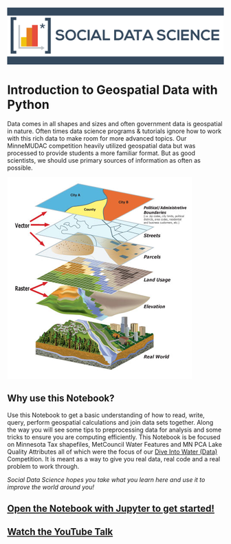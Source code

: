
![logo](./img/sdsLogo.png)
# Introduction to Geospatial Data with Python

Data comes in all shapes and sizes and often government data is geospatial in nature. Often times data science programs & tutorials ignore how to work with this rich data to make room for more advanced topics. Our MinneMUDAC competition heavily utilized geospatial data but was processed to provide students a more familiar format. But as good scientists, we should use primary sources of information as often as possible.

![logo](./img/gislayers.jpg)

## Why use this Notebook?

Use this Notebook to get a basic understanding of how to read, write, query, perform geospatial calculations and join data sets together. Along the way you will see some tips to preprocessing data for analysis and some tricks to ensure you are computing efficiently. This Notebook is be focused on Minnesota Tax shapefiles, MetCouncil Water Features and MN PCA Lake Quality Attributes all of which were the focus of our [Dive Into Water (Data)](http://minneanalytics.org/minnemudac/) Competition. It is meant as a way to give you real data, real code and a real problem to work through. 

*Social Data Science hopes you take what you learn here and use it to improve the world around you!*

## [Open the Notebook with Jupyter to get started!](Intro%20to%20Geospatial%20Data%20with%20Python.ipynb)

## [Watch the YouTube Talk](https://www.youtube.com/watch?v=qvHXRuGPHl0)
